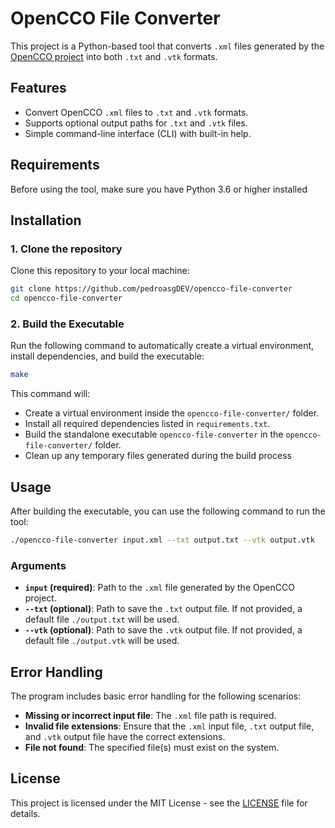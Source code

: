 # OpenCCO File Converter

This project is a Python-based tool that converts `.xml` files generated by the [OpenCCO project](https://github.com/OpenCCO-team/OpenCCO) into both `.txt` and `.vtk` formats.

## Features

- Convert OpenCCO `.xml` files to `.txt` and `.vtk` formats.
- Supports optional output paths for `.txt` and `.vtk` files.
- Simple command-line interface (CLI) with built-in help.

## Requirements

Before using the tool, make sure you have Python 3.6 or higher installed

## Installation

### 1. Clone the repository

Clone this repository to your local machine:

```bash
git clone https://github.com/pedroasgDEV/opencco-file-converter
cd opencco-file-converter
```

### 2. Build the Executable

Run the following command to automatically create a virtual environment, install dependencies, and build the executable:

```bash
make
```

This command will:

- Create a virtual environment inside the `opencco-file-converter/` folder.
- Install all required dependencies listed in `requirements.txt`.
- Build the standalone executable `opencco-file-converter` in the `opencco-file-converter/` folder.
- Clean up any temporary files generated during the build process

## Usage

After building the executable, you can use the following command to run the tool:

```bash
./opencco-file-converter input.xml --txt output.txt --vtk output.vtk
```

### Arguments

- **`input` (required)**: Path to the `.xml` file generated by the OpenCCO project.
- **`--txt` (optional)**: Path to save the `.txt` output file. If not provided, a default file `./output.txt` will be used.
- **`--vtk` (optional)**: Path to save the `.vtk` output file. If not provided, a default file `./output.vtk` will be used.

## Error Handling

The program includes basic error handling for the following scenarios:

- **Missing or incorrect input file**: The `.xml` file path is required.
- **Invalid file extensions**: Ensure that the `.xml` input file, `.txt` output file, and `.vtk` output file have the correct extensions.
- **File not found**: The specified file(s) must exist on the system.

## License

This project is licensed under the MIT License - see the [LICENSE](LICENSE) file for details.